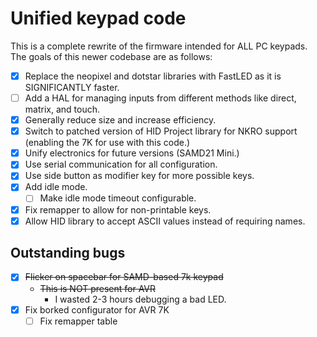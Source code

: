 # Unified keypad code

This is a complete rewrite of the firmware intended
for ALL PC keypads. The goals of this newer codebase are as follows:

- [x] Replace the neopixel and dotstar libraries with
FastLED as it is SIGNIFICANTLY faster.
- [ ] Add a HAL for managing inputs from different
methods like direct, matrix, and touch.
- [x] Generally reduce size and increase efficiency.
- [x] Switch to patched version of HID Project library for NKRO support (enabling the 7K for use with this code.)
- [x] Unify electronics for future versions (SAMD21 Mini.)
- [x] Use serial communication for all configuration.
- [x] Use side button as modifier key for more possible keys.
- [x] Add idle mode.
    - [ ] Make idle mode timeout configurable.
- [x] Fix remapper to allow for non-printable keys.
- [x] Allow HID library to accept ASCII values instead of requiring names.

## Outstanding bugs
- [x] ~~Flicker on spacebar for SAMD-based 7k keypad~~
    - ~~This is NOT present for AVR~~
        - I wasted 2-3 hours debugging a bad LED.
- [x] Fix borked configurator for AVR 7K
    - [ ] Fix remapper table
